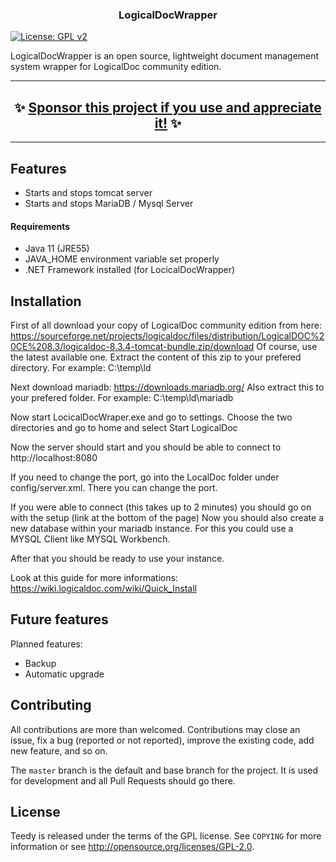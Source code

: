 <h3 align="center">
  LogicalDocWrapper
</h3>

[![License: GPL v2](https://img.shields.io/badge/License-GPL%20v2-blue.svg)](https://www.gnu.org/licenses/old-licenses/gpl-2.0.en.html)

LogicalDocWrapper is an open source, lightweight document management system wrapper for LogicalDoc community edition.

<hr />
<h2 align="center">
  ✨ <a href="https://github.com/users/swissbyte/sponsorship">Sponsor this project if you use and appreciate it!</a> ✨
</h2>
<hr />


Features
--------

- Starts and stops tomcat server
- Starts and stops MariaDB / Mysql Server


#### Requirements
- Java 11 (JRE55)
- JAVA_HOME environment variable set properly
- .NET Framework installed (for LocicalDocWrapper)

Installation
-------------------

First of all download your copy of LogicalDoc community edition from here: 
https://sourceforge.net/projects/logicaldoc/files/distribution/LogicalDOC%20CE%208.3/logicaldoc-8.3.4-tomcat-bundle.zip/download
Of course, use the latest available one. 
Extract the content of this zip to your prefered directory. For example: C:\temp\ld

Next download mariadb:
https://downloads.mariadb.org/
Also extract this to your prefered folder. For example: C:\temp\ld\mariadb

Now start LocicalDocWraper.exe and go to settings. 
Choose the two directories and go to home and select Start LogicalDoc

Now the server should start and you should be able to connect to http://localhost:8080

If you need to change the port, go into the LocalDoc folder under config/server.xml. 
There you can change the port. 

If you were able to connect (this takes up to 2 minutes) you should go on with the setup (link at the bottom of the page)
Now you should also create a new database within your mariadb instance. For this you could use a MYSQL Client like MYSQL Workbench. 

After that you should be ready to use your instance. 

Look at this guide for more informations: https://wiki.logicaldoc.com/wiki/Quick_Install

Future features
-------------------

Planned features: 

- Backup
- Automatic upgrade


Contributing
------------

All contributions are more than welcomed. Contributions may close an issue, fix a bug (reported or not reported), improve the existing code, add new feature, and so on.

The `master` branch is the default and base branch for the project. It is used for development and all Pull Requests should go there.

License
-------

Teedy is released under the terms of the GPL license. See `COPYING` for more
information or see <http://opensource.org/licenses/GPL-2.0>.
